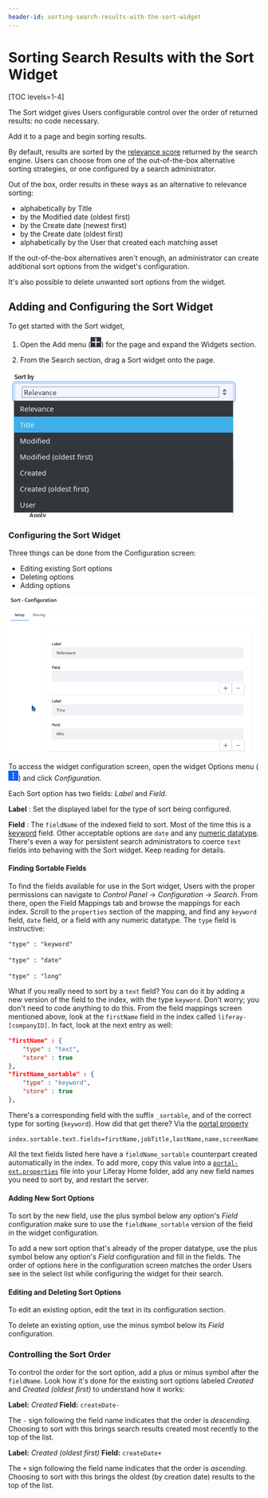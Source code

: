 ```yaml
---
header-id: sorting-search-results-with-the-sort-widget
---
```


# Sorting Search Results with the Sort Widget

[TOC levels=1-4]

The Sort widget gives Users configurable control over the order of returned
results: no code necessary.

Add it to a page and begin sorting results.

By default, results are sorted by the [relevance
score](https://www.elastic.co/guide/en/elasticsearch/guide/master/scoring-theory.html)
returned by the search engine. Users can choose from one of the out-of-the-box
alternative sorting strategies, or one configured by a search administrator. 

Out of the box, order results in these ways as an alternative to relevance
sorting:

- alphabetically by Title
- by the Modified date (oldest first)
- by the Create date (newest first)
- by the Create date (oldest first)
- alphabetically by the User that created each matching asset

If the out-of-the-box alternatives aren't enough, an administrator can
create additional sort options from the widget's configuration.

It's also possible to delete unwanted sort options from the widget.

## Adding and Configuring the Sort Widget

To get started with the Sort widget,

1. Open the Add menu (![Add](../../../images/icon-add-widget.png)) for the page and
   expand the Widgets section.

2.  From the Search section, drag a Sort widget onto the page.

![Figure 1: Users can re-order search results with the Sort widget.](../../../images/search-sort.png)

### Configuring the Sort Widget

Three things can be done from the Configuration screen:

- Editing existing Sort options
- Deleting options
- Adding options

![Figure 2: From the Sort widget's configuration, add, edit, or remove Sort options.](../../../images/search-sort-configuration.png)

To access the widget configuration screen, open the widget Options menu
(![Options](../../../images/icon-app-options.png)) and click _Configuration_.

Each Sort option has two fields: _Label_ and _Field_.

**Label**
: Set the displayed label for the type of sort being configured.

**Field**
: The `fieldName` of the indexed field to sort. Most of the time
this is a
[keyword](https://www.elastic.co/guide/en/elasticsearch/reference/6.8/keyword.html)
field. Other acceptable options are `date` and any 
[numeric datatype](https://www.elastic.co/guide/en/elasticsearch/reference/6.8/number.html).
There's even a way for persistent search administrators to coerce `text` fields
into behaving with the Sort widget. Keep reading for details.

#### Finding Sortable Fields

To find the fields available for use in the Sort widget, Users with the proper
permissions can navigate to *Control Panel* &rarr; *Configuration* &rarr; *Search*.
From there, open the Field Mappings tab and browse the mappings for each index.
Scroll to the `properties` section of the mapping, and find any `keyword` field,
`date` field, or a field with any numeric datatype. The `type` field is
instructive:
 
    "type" : "keyword"

    "type" : "date"

    "type" : "long"

What if you really need to sort by a `text` field? You can do it by adding a new
version of the field to the index, with the type `keyword`. Don't worry; you
don't need to code anything to do this. From the field mappings screen mentioned
above, look at the `firstName` field in the index called `liferay-[companyID]`.
In fact, look at the next entry as well:

```json
"firstName" : {
    "type" : "text",
    "store" : true
},
"firstName_sortable" : {
    "type" : "keyword",
    "store" : true
},
```

There's a corresponding field with the suffix `_sortable`, and of the correct
type for sorting (`keyword`). How did that get there? Via the 
[portal property](@platform-ref@/7.2-latest/propertiesdoc/portal.properties.html#Lucene%20Search) 

```properties
index.sortable.text.fields=firstName,jobTitle,lastName,name,screenName,title
```

All the text fields listed here have a `fieldName_sortable` counterpart
created automatically in the index. To add more, copy this value into a
[`portal-ext.properties`](/docs/7-2/deploy/-/knowledge_base/d/portal-properties) 
file into your Liferay Home folder, add any new field
names you need to sort by, and restart the server.

#### Adding New Sort Options

To sort by the new field, use the plus symbol below any option's _Field_
configuration make sure to use the `fieldName_sortable` version of the field in
the widget configuration. 

To add a new sort option that's already of the proper datatype, use the plus
symbol below any option's _Field_ configuration and fill in the fields. The
order of options here in the configuration screen matches the order Users see in
the select list while configuring the widget for their search.

#### Editing and Deleting Sort Options

To edit an existing option, edit the text in its configuration section.

To delete an existing option, use the minus symbol below its _Field_
configuration.

### Controlling the Sort Order

To control the order for the sort option, add a plus or minus symbol after the
`fieldName`. Look how it's done for the existing sort options labeled _Created_
and _Created (oldest first)_ to understand how it works:

**Label:** _Created_
**Field:** `createDate-`

The `-` sign following the field name indicates that the order is _descending_.
Choosing to sort with this brings search results created most recently to
the top of the list.

**Label:** _Created (oldest first)_
**Field:** `createDate+`

The `+` sign following the field name indicates that the order is _ascending_.
Choosing to sort with this brings the oldest (by creation date) results to
the top of the list.
